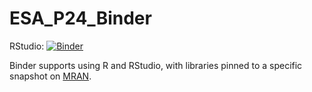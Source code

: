 # ESA_P24_Binder

RStudio: [![Binder](http://mybinder.org/badge_logo.svg)](http://mybinder.org/v2/gh/ett20/ESA_P24_Binder/main?urlpath=rstudio)

Binder supports using R and RStudio, with libraries pinned to a specific 
snapshot on [MRAN](https://mran.microsoft.com/documents/rro/reproducibility).
